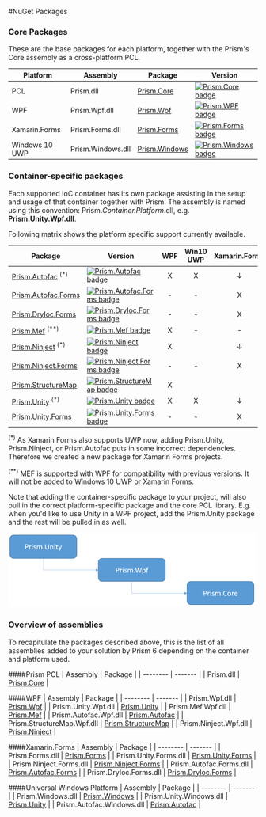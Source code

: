 #NuGet Packages
### Core Packages

These are the base packages for each platform, together with the Prism's Core assembly as a cross-platform PCL.

| Platform | Assembly | Package | Version |
| -------- | -------- | ------- | ------- |
| PCL | Prism.dll | [Prism.Core][1] | [![Prism.Core badge](https://img.shields.io/nuget/vpre/Prism.Core.svg)][1] |
| WPF | Prism.Wpf.dll | [Prism.Wpf][2] | [![Prism.WPF badge](https://img.shields.io/nuget/vpre/Prism.Wpf.svg)][2] |
| Xamarin.Forms | Prism.Forms.dll | [Prism.Forms][3] | [![Prism.Forms badge](https://img.shields.io/nuget/vpre/Prism.Forms.svg)][3] |
| Windows 10 UWP | Prism.Windows.dll | [Prism.Windows][4] | [![Prism.Windows badge](https://img.shields.io/nuget/vpre/Prism.Windows.svg)][4] |

### Container-specific packages

Each supported IoC container has its own package assisting in the setup and usage of that container together with Prism. The assembly is named using this convention: Prism.*Container.Platform*.dll, e.g. **Prism.Unity.Wpf.dll**. 

Following matrix shows the platform specific support currently available.

| Package                | Version    | WPF | Win10 UWP | Xamarin.Forms |
|------------------------|------------|:---:|:---:|:---:|
| [Prism.Autofac][7] <sup>(*)</sup>  | [![Prism.Autofac badge](https://img.shields.io/nuget/vpre/Prism.Autofac.svg)][7] |  X  |  X  |  &darr;  |
| [Prism.Autofac.Forms][12]   | [![Prism.Autofac.Forms badge](https://img.shields.io/nuget/vpre/Prism.Autofac.Forms.svg)][12] |  -  |  -  |  X  |
| [Prism.DryIoc.Forms][13]   | [![Prism.DryIoc.Forms badge](https://img.shields.io/nuget/vpre/Prism.DryIoc.Forms.svg)][13] |  -  |  -  |  X  |
| [Prism.Mef][6]  <sup>(**)</sup> | [![Prism.Mef badge](https://img.shields.io/nuget/vpre/Prism.Mef.svg)][6] |  X  | - | - |
| [Prism.Ninject][9] <sup>(*)</sup>   | [![Prism.Ninject badge](https://img.shields.io/nuget/vpre/Prism.Ninject.svg)][9] |  X  |     |  &darr;  |
| [Prism.Ninject.Forms][11]| [![Prism.Ninject.Forms badge](https://img.shields.io/nuget/vpre/Prism.Ninject.Forms.svg)][11]|  -  |  -  |  X  |
| [Prism.StructureMap][8]| [![Prism.StructureMap badge](https://img.shields.io/nuget/vpre/Prism.StructureMap.svg)][8] |  X  |     |     |
| [Prism.Unity][5] <sup>(*)</sup>  | [![Prism.Unity badge](https://img.shields.io/nuget/vpre/Prism.Unity.svg)][5] |  X  |  X  |  &darr;  |
| [Prism.Unity.Forms][10]| [![Prism.Unity.Forms badge](https://img.shields.io/nuget/vpre/Prism.Unity.Forms.svg)][10]|  -  |  -  |  X  |


<sup>(*)</sup> As Xamarin Forms also supports UWP now, adding Prism.Unity, Prism.Ninject, or Prism.Autofac puts in some incorrect dependencies. Therefore we created a new package for Xamarin Forms projects. 

<sup>(**)</sup> MEF is supported with WPF for compatibility with previous versions. It will not be added to Windows 10 UWP or Xamarin Forms.

Note that adding the container-specific package to your project, will also pull in the correct platform-specific package and the core PCL library. E.g. when you'd like to use Unity in a WPF project, add the Prism.Unity package and the rest will be pulled in as well.

![NuGet package tree](images/NuGetPackageTree.png)

### Overview of assemblies

To recapitulate the packages described above, this is the list of all assemblies added to your solution by Prism 6 depending on the container and platform used.

####Prism PCL
| Assembly | Package |
| -------- | ------- |
| Prism.dll | [Prism.Core][1] |

####WPF
| Assembly | Package |
| -------- | ------- |
| Prism.Wpf.dll | [Prism.Wpf][2] |
| Prism.Unity.Wpf.dll | [Prism.Unity][5] |
| Prism.Mef.Wpf.dll | [Prism.Mef][6] |
| Prism.Autofac.Wpf.dll | [Prism.Autofac][7] |
| Prism.StructureMap.Wpf.dll | [Prism.StructureMap][8] |
| Prism.Ninject.Wpf.dll | [Prism.Ninject][9] |

####Xamarin.Forms
| Assembly | Package |
| -------- | ------- |
| Prism.Forms.dll | [Prism.Forms][3] |
| Prism.Unity.Forms.dll | [Prism.Unity.Forms][10] |
| Prism.Ninject.Forms.dll | [Prism.Ninject.Forms][11] |
| Prism.Autofac.Forms.dll | [Prism.Autofac.Forms][11] |
| Prism.DryIoc.Forms.dll | [Prism.DryIoc.Forms][11] |

####Universal Windows Platform
| Assembly | Package |
| -------- | ------- |
| Prism.Windows.dll | [Prism.Windows][4] |
| Prism.Unity.Windows.dll | [Prism.Unity][5] |
| Prism.Autofac.Windows.dll | [Prism.Autofac][7] |


[1]: https://www.nuget.org/packages/Prism.Core/
[2]: https://www.nuget.org/packages/Prism.Wpf/
[3]: https://www.nuget.org/packages/Prism.Forms/
[4]: https://www.nuget.org/packages/Prism.Windows/
[5]: https://www.nuget.org/packages/Prism.Unity/
[6]: https://www.nuget.org/packages/Prism.Mef/
[7]: https://www.nuget.org/packages/Prism.Autofac/
[8]: https://www.nuget.org/packages/Prism.StructureMap/
[9]: https://www.nuget.org/packages/Prism.Ninject/
[10]: https://www.nuget.org/packages/Prism.Unity.Forms/
[11]: https://www.nuget.org/packages/Prism.Ninject.Forms/
[12]: https://www.nuget.org/packages/Prism.Autofac.Forms/
[13]: https://www.nuget.org/packages/Prism.DryIoc.Forms/
